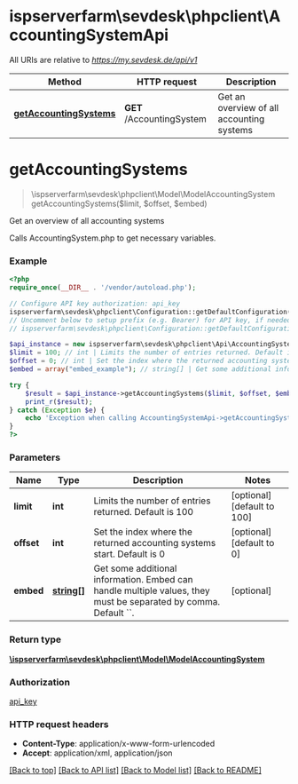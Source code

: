 # ispserverfarm\sevdesk\phpclient\AccountingSystemApi

All URIs are relative to *https://my.sevdesk.de/api/v1*

Method | HTTP request | Description
------------- | ------------- | -------------
[**getAccountingSystems**](AccountingSystemApi.md#getAccountingSystems) | **GET** /AccountingSystem | Get an overview of all accounting systems


# **getAccountingSystems**
> \ispserverfarm\sevdesk\phpclient\Model\ModelAccountingSystem getAccountingSystems($limit, $offset, $embed)

Get an overview of all accounting systems

Calls AccountingSystem.php to get necessary variables.

### Example
```php
<?php
require_once(__DIR__ . '/vendor/autoload.php');

// Configure API key authorization: api_key
ispserverfarm\sevdesk\phpclient\Configuration::getDefaultConfiguration()->setApiKey('token', 'YOUR_API_KEY');
// Uncomment below to setup prefix (e.g. Bearer) for API key, if needed
// ispserverfarm\sevdesk\phpclient\Configuration::getDefaultConfiguration()->setApiKeyPrefix('token', 'Bearer');

$api_instance = new ispserverfarm\sevdesk\phpclient\Api\AccountingSystemApi();
$limit = 100; // int | Limits the number of entries returned. Default is 100
$offset = 0; // int | Set the index where the returned accounting systems start. Default is 0
$embed = array("embed_example"); // string[] | Get some additional information. Embed can handle multiple values, they must be separated by comma. Default ``.

try {
    $result = $api_instance->getAccountingSystems($limit, $offset, $embed);
    print_r($result);
} catch (Exception $e) {
    echo 'Exception when calling AccountingSystemApi->getAccountingSystems: ', $e->getMessage(), PHP_EOL;
}
?>
```

### Parameters

Name | Type | Description  | Notes
------------- | ------------- | ------------- | -------------
 **limit** | **int**| Limits the number of entries returned. Default is 100 | [optional] [default to 100]
 **offset** | **int**| Set the index where the returned accounting systems start. Default is 0 | [optional] [default to 0]
 **embed** | [**string[]**](../Model/string.md)| Get some additional information. Embed can handle multiple values, they must be separated by comma. Default &#x60;&#x60;. | [optional]

### Return type

[**\ispserverfarm\sevdesk\phpclient\Model\ModelAccountingSystem**](../Model/ModelAccountingSystem.md)

### Authorization

[api_key](../../README.md#api_key)

### HTTP request headers

 - **Content-Type**: application/x-www-form-urlencoded
 - **Accept**: application/xml, application/json

[[Back to top]](#) [[Back to API list]](../../README.md#documentation-for-api-endpoints) [[Back to Model list]](../../README.md#documentation-for-models) [[Back to README]](../../README.md)

